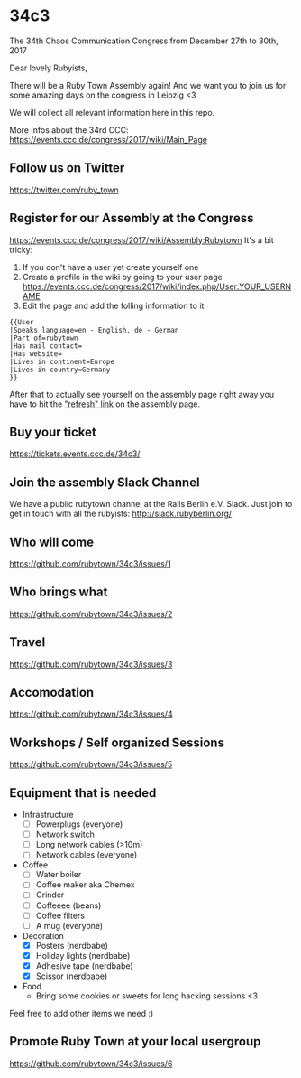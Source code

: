 # 34c3

The 34th Chaos Communication Congress from December 27th to 30th, 2017

Dear lovely Rubyists,

There will be a Ruby Town Assembly again! And we want you to join us for some amazing days on the congress in Leipzig <3

We will collect all relevant information here in this repo.

More Infos about the 34rd CCC: https://events.ccc.de/congress/2017/wiki/Main_Page

## Follow us on Twitter
https://twitter.com/ruby_town

## Register for our Assembly at the Congress
https://events.ccc.de/congress/2017/wiki/Assembly:Rubytown It's a bit tricky:

1. If you don't have a user yet create yourself one
1. Create a profile in the wiki by going to your user page https://events.ccc.de/congress/2017/wiki/index.php/User:YOUR_USERNAME
1. Edit the page and add the folling information to it

```
{{User
|Speaks language=en - English, de - German
|Part of=rubytown
|Has mail contact=
|Has website=
|Lives in continent=Europe
|Lives in country=Germany
}}
```

After that to actually see yourself on the assembly page right away you have to hit the ["refresh" link](https://events.ccc.de/congress/2017/wiki/index.php?title=Assembly:Rubytown&action=purge) on the assembly page.

## Buy your ticket
https://tickets.events.ccc.de/34c3/

## Join the assembly Slack Channel
We have a public rubytown channel at the Rails Berlin e.V. Slack. Just join to get in touch with all the rubyists:
http://slack.rubyberlin.org/

## Who will come
https://github.com/rubytown/34c3/issues/1

## Who brings what
https://github.com/rubytown/34c3/issues/2

## Travel
https://github.com/rubytown/34c3/issues/3

## Accomodation
https://github.com/rubytown/34c3/issues/4

## Workshops / Self organized Sessions
https://github.com/rubytown/34c3/issues/5

## Equipment that is needed

- Infrastructure
  - [ ] Powerplugs (everyone)
  - [ ] Network switch
  - [ ] Long network cables (>10m)
  - [ ] Network cables (everyone)
- Coffee
  - [ ] Water boiler
  - [ ] Coffee maker aka Chemex
  - [ ] Grinder
  - [ ] Coffeeee (beans)
  - [ ] Coffee filters
  - [ ] A mug (everyone)
- Decoration
  - [x] Posters (nerdbabe)
  - [x] Holiday lights (nerdbabe)
  - [x] Adhesive tape (nerdbabe)
  - [x] Scissor (nerdbabe)
- Food
  - Bring some cookies or sweets for long hacking sessions <3

Feel free to add other items we need :)

## Promote Ruby Town at your local usergroup
https://github.com/rubytown/34c3/issues/6


